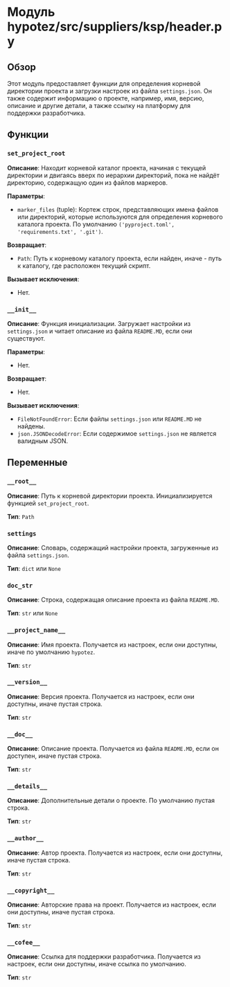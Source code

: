 # Модуль hypotez/src/suppliers/ksp/header.py

## Обзор

Этот модуль предоставляет функции для определения корневой директории проекта и загрузки настроек из файла `settings.json`. Он также содержит информацию о проекте, например, имя, версию, описание и другие детали, а также ссылку на платформу для поддержки разработчика.

## Функции

### `set_project_root`

**Описание**:  Находит корневой каталог проекта, начиная с текущей директории и двигаясь вверх по иерархии директорий, пока не найдёт директорию, содержащую один из файлов маркеров.

**Параметры**:

- `marker_files` (tuple): Кортеж строк, представляющих имена файлов или директорий, которые используются для определения корневого каталога проекта. По умолчанию `('pyproject.toml', 'requirements.txt', '.git')`.


**Возвращает**:

- `Path`: Путь к корневому каталогу проекта, если найден, иначе - путь к каталогу, где расположен текущий скрипт.


**Вызывает исключения**:

- Нет.


### `__init__`

**Описание**: Функция инициализации. Загружает настройки из `settings.json` и читает описание из файла `README.MD`, если они существуют.

**Параметры**:

- Нет.

**Возвращает**:

- Нет.

**Вызывает исключения**:

- `FileNotFoundError`: Если файлы `settings.json` или `README.MD` не найдены.
- `json.JSONDecodeError`: Если содержимое `settings.json` не является валидным JSON.


## Переменные

### `__root__`

**Описание**: Путь к корневой директории проекта. Инициализируется функцией `set_project_root`.

**Тип**: `Path`

### `settings`

**Описание**: Словарь, содержащий настройки проекта, загруженные из файла `settings.json`.

**Тип**: `dict` или `None`

### `doc_str`

**Описание**: Строка, содержащая описание проекта из файла `README.MD`.

**Тип**: `str` или `None`


### `__project_name__`

**Описание**: Имя проекта. Получается из настроек, если они доступны, иначе по умолчанию `hypotez`.

**Тип**: `str`


### `__version__`

**Описание**: Версия проекта. Получается из настроек, если они доступны, иначе пустая строка.

**Тип**: `str`


### `__doc__`

**Описание**: Описание проекта. Получается из файла `README.MD`, если он доступен, иначе пустая строка.

**Тип**: `str`


### `__details__`

**Описание**: Дополнительные детали о проекте. По умолчанию пустая строка.

**Тип**: `str`


### `__author__`

**Описание**: Автор проекта. Получается из настроек, если они доступны, иначе пустая строка.

**Тип**: `str`


### `__copyright__`

**Описание**: Авторские права на проект. Получается из настроек, если они доступны, иначе пустая строка.

**Тип**: `str`

### `__cofee__`

**Описание**: Ссылка для поддержки разработчика. Получается из настроек, если они доступны, иначе ссылка по умолчанию.

**Тип**: `str`